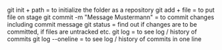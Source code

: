 git init + path = to initialize the folder as a repository
git add + file = to put file on stage
git commit -m "Message Mustermann" = to commit changes including commit message
git status = find out if changes are to be committed, if files are untracked etc.
git log = to see log / history of commits
git log --oneline = to see log / history of commits in one line

